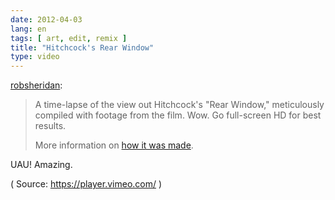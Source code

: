 ```yaml
---
date: 2012-04-03
lang: en
tags: [ art, edit, remix ]
title: "Hitchcock's Rear Window"
type: video
---
```


[robsheridan](http://robsheridan.tumblr.com/post/20415214638/a-time-lapse-of-the-view-out-hitchcocks-rear):

> A time-lapse of the view out Hitchcock's "Rear Window," meticulously
> compiled with footage from the film. Wow. Go full-screen HD for best
> results.
>
> More information on [how it was made](http://www.jeffdesom.com/hitch/).

UAU! Amazing.

( Source: <https://player.vimeo.com/> )

